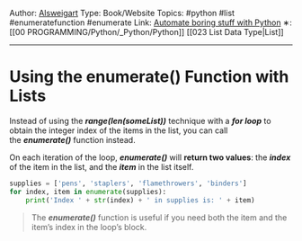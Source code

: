 Author: [Alsweigart](https://alsweigart.com/)
Type: Book/Website
Topics: #python #list #enumeratefunction #enumerate
Link: [Automate boring stuff with Python](https://automatetheboringstuff.com/)
∗:[[00 PROGRAMMING/Python/_Python/Python]]  [[023 List Data Type|List]] 

---
# Using the enumerate() Function with Lists

Instead of using the ___range(len(someList))___ technique with a ___for loop___ to obtain the integer index of the items in the list, you can call the ___enumerate()___ function instead.


On each iteration of the loop, ___enumerate()___ will __return two values__: the ___index___ of the item in the list, and the ___item___ in the list itself.

```python
supplies = ['pens', 'staplers', 'flamethrowers', 'binders']
for index, item in enumerate(supplies):
	print('Index ' + str(index) + ' in supplies is: ' + item)
```

>The ___enumerate()___ function is useful if you need both the item and the item’s index in the loop’s block.

